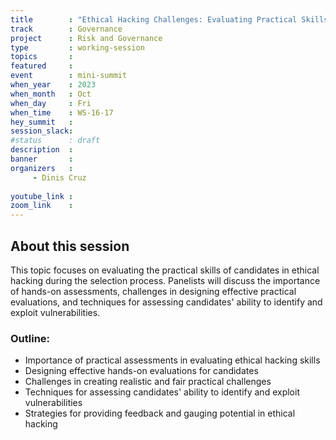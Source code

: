 ```yaml
---
title        : "Ethical Hacking Challenges: Evaluating Practical Skills in Selection Processes (Panel"
track        : Governance
project      : Risk and Governance
type         : working-session
topics       :
featured     :
event        : mini-summit
when_year    : 2023
when_month   : Oct
when_day     : Fri
when_time    : WS-16-17
hey_summit   : 
session_slack:
#status      : draft
description  :
banner       : 
organizers   :
     - Dinis Cruz
     
youtube_link : 
zoom_link    : 
---
```


## About this session
This topic focuses on evaluating the practical skills of candidates in ethical hacking during the selection process. Panelists will discuss the importance of hands-on assessments, challenges in designing effective practical evaluations, and techniques for assessing candidates' ability to identify and exploit vulnerabilities.

### Outline:
- Importance of practical assessments in evaluating ethical hacking skills
- Designing effective hands-on evaluations for candidates
- Challenges in creating realistic and fair practical challenges
- Techniques for assessing candidates' ability to identify and exploit vulnerabilities
- Strategies for providing feedback and gauging potential in ethical hacking
